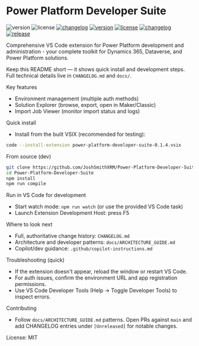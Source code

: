 # Power Platform Developer Suite

![version](https://img.shields.io/badge/version-0.1.4-blue)
![license](https://img.shields.io/badge/license-MIT-green)
[![changelog](https://img.shields.io/badge/changelog-CHANGELOG-blue)](./CHANGELOG.md)
[![version](https://img.shields.io/badge/version-0.1.4-blue)](./CHANGELOG.md)
[![license](https://img.shields.io/badge/license-MIT-green)](./LICENSE)
[![changelog](https://img.shields.io/badge/changelog-CHANGELOG-blue)](./CHANGELOG.md)
[![release](https://img.shields.io/github/v/release/JoshSmithXRM/Power-Platform-Developer-Suite)](https://github.com/JoshSmithXRM/Power-Platform-Developer-Suite/releases)

Comprehensive VS Code extension for Power Platform development and administration - your complete toolkit for Dynamics 365, Dataverse, and Power Platform solutions.

Keep this README short — it shows quick install and development steps. Full technical details live in `CHANGELOG.md` and `docs/`.

Key features
- Environment management (multiple auth methods)
- Solution Explorer (browse, export, open in Maker/Classic)
- Import Job Viewer (monitor import status and logs)

Quick install
- Install from the built VSIX (recommended for testing):

```bash
code --install-extension power-platform-developer-suite-0.1.4.vsix
```

From source (dev)

```bash
git clone https://github.com/JoshSmithXRM/Power-Platform-Developer-Suite.git
cd Power-Platform-Developer-Suite
npm install
npm run compile
```

Run in VS Code for development
- Start watch mode: `npm run watch` (or use the provided VS Code task)
- Launch Extension Development Host: press F5

Where to look next
- Full, authoritative change history: `CHANGELOG.md`
- Architecture and developer patterns: `docs/ARCHITECTURE_GUIDE.md`
- Copilot/dev guidance: `.github/copilot-instructions.md`

Troubleshooting (quick)
- If the extension doesn't appear, reload the window or restart VS Code.
- For auth issues, confirm the environment URL and app registration permissions.
- Use VS Code Developer Tools (Help → Toggle Developer Tools) to inspect errors.

Contributing
- Follow `docs/ARCHITECTURE_GUIDE.md` patterns. Open PRs against `main` and add CHANGELOG entries under `[Unreleased]` for notable changes.

License: MIT
